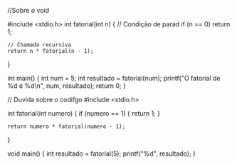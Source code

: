 //Sobre o void  

#include <stdio.h>
int fatorial(int n) {
    // Condição de parad
    if (n == 0)
        return 1;

    // Chamada recursiva
    return n * fatorial(n - 1);
}

int main() {
    int num = 5;
    int resultado = fatorial(num);
    printf("O fatorial de %d é %d\n", num, resultado);
    return 0;
}



// Duvida sobre o codifgo
#include <stdio.h>

int fatorial(int numero)
{
    if (numero == 1)
    {
        return 1;
    }

    return numero * fatorial(numero - 1);
}

void main()
{
    int resultado = fatorial(5);
    printf("%d", resultado);
}
